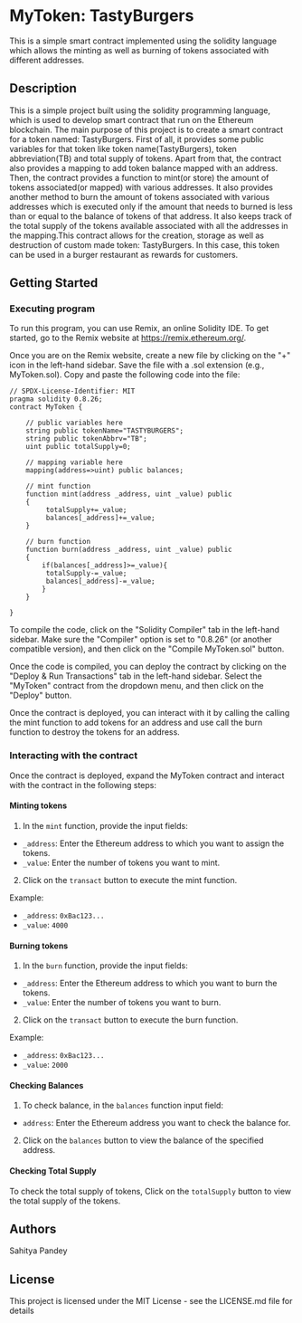
# MyToken: TastyBurgers

This is a simple smart contract implemented using the solidity language which allows the minting as well as burning of tokens associated with different addresses.

## Description

This is a simple project built using the solidity programming language, which is used to develop smart contract that run on the Ethereum blockchain. The main purpose of this project is to create a smart contract for a token named: TastyBurgers. First of all, it provides some public variables for that token like token name(TastyBurgers), token abbreviation(TB) and total supply of tokens. Apart from that, the contract also provides a mapping to add token balance mapped with an address. Then, the contract provides a function to mint(or store) the amount of tokens associated(or mapped) with various addresses. It also provides another method to burn the amount of tokens associated with various addresses which is executed only if the amount that needs to burned is less than or equal to the balance of tokens of that address. It also keeps track of the total supply of the tokens available associated with all the addresses in the mapping.This contract allows for the creation, storage as well as destruction of custom made token: TastyBurgers. In this case, this token can be used in a burger restaurant as rewards for customers.

## Getting Started

### Executing program

To run this program, you can use Remix, an online Solidity IDE. To get started, go to the Remix website at https://remix.ethereum.org/.

Once you are on the Remix website, create a new file by clicking on the "+" icon in the left-hand sidebar. Save the file with a .sol extension (e.g., MyToken.sol). Copy and paste the following code into the file:

```solidity
// SPDX-License-Identifier: MIT
pragma solidity 0.8.26;
contract MyToken {

    // public variables here
    string public tokenName="TASTYBURGERS";
    string public tokenAbbrv="TB";
    uint public totalSupply=0;

    // mapping variable here
    mapping(address=>uint) public balances;

    // mint function
    function mint(address _address, uint _value) public
    {
         totalSupply+=_value;
         balances[_address]+=_value;
    }
          
    // burn function
    function burn(address _address, uint _value) public
    {
        if(balances[_address]>=_value){
         totalSupply-=_value;
         balances[_address]-=_value;
        }
    }

}

```

To compile the code, click on the "Solidity Compiler" tab in the left-hand sidebar. Make sure the "Compiler" option is set to "0.8.26" (or another compatible version), and then click on the "Compile MyToken.sol" button.

Once the code is compiled, you can deploy the contract by clicking on the "Deploy & Run Transactions" tab in the left-hand sidebar. Select the "MyToken" contract from the dropdown menu, and then click on the "Deploy" button.

Once the contract is deployed, you can interact with it by calling the calling the mint function to add tokens for an address and use call the burn function to destroy the tokens for an address. 

### Interacting with the contract
Once the contract is deployed, expand the MyToken contract and interact with the contract in the following steps:

#### Minting tokens
1. In the `mint` function, provide the input fields:
- `_address`: Enter the Ethereum address to which you want to assign the tokens.
- `_value`: Enter the number of tokens you want to mint.
2. Click on the `transact` button to execute the mint function.

Example:
- `_address`: `0xBac123...` 
- `_value`: `4000`

#### Burning tokens
1. In the `burn` function, provide the input fields:
- `_address`: Enter the Ethereum address to which you want to burn the tokens.
- `_value`: Enter the number of tokens you want to burn.
2. Click on the `transact` button to execute the burn function.

Example:
- `_address`: `0xBac123...`
- `_value`: `2000`
#### Checking Balances
1. To check balance, in the `balances` function input field:
- `address`: Enter the Ethereum address you want to check the balance for.
2. Click on the `balances` button to view the balance of the specified address.

#### Checking Total Supply
To check the total supply of tokens, Click on the `totalSupply` button to view the total supply of the tokens.


## Authors

Sahitya Pandey 

## License

This project is licensed under the MIT License - see the LICENSE.md file for details
